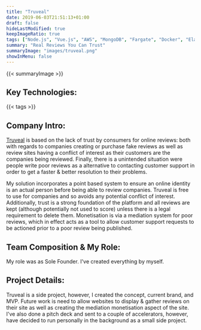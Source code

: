 ```yaml
---
title: "Truveal"
date: 2019-06-03T21:51:13+01:00
draft: false
hideLastModified: true
keepImageRatio: true
tags: ["Node.js", "Vue.js", "AWS", "MongoDB", "Fargate", "Docker", "Elasticsearch", "Terraform"]
summary: "Real Reviews You Can Trust"
summaryImage: "images/truveal.png" 
showInMenu: false
---
```


{{< summaryImage >}}

## Key Technologies:
{{< tags >}}
    
## Company Intro:

[Truveal](https://truveal.com) is based on the lack of trust by consumers for online reviews: both with regards to companies creating or purchase fake reviews as well as review sites having a conflict of interest as their customers are the companies being reviewed. Finally, there is a unintended situation were people write poor reviews as a alternative to contacting customer support in order to get a faster & better resolution to their problems.

My solution incorporates a point based system to ensure an online identity is an actual person before being able to review companies. Truveal is free to use for companies and so avoids any potential conflict of interest.  Additionally, trust is a strong foundation of the platform and all reviews are kept (although potentially not used to score) unless there is a legal requirement to delete them. Monetisation is via a mediation system for poor reviews, which in effect acts as a tool to allow customer support requests to be actioned prior to a poor review being published. 

## Team Composition & My Role:

My role was as Sole Founder. I've created everything by myself.

## Project Details:

Truveal is a side project, however, I created the concept, current brand, and MVP. Future work is need to allow websites to display & gather reviews on their site as well as creating the mediation monetisation aspect of the site. I've also done a pitch deck and sent to a couple of accelerators, however, have decided to run personally in the background as a small side project.

